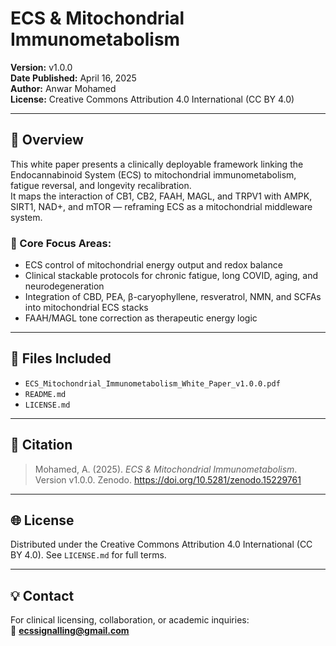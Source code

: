 # ECS & Mitochondrial Immunometabolism

**Version:** v1.0.0  
**Date Published:** April 16, 2025  
**Author:** Anwar Mohamed  
**License:** Creative Commons Attribution 4.0 International (CC BY 4.0)

---

## 🔬 Overview

This white paper presents a clinically deployable framework linking the Endocannabinoid System (ECS) to mitochondrial immunometabolism, fatigue reversal, and longevity recalibration.  
It maps the interaction of CB1, CB2, FAAH, MAGL, and TRPV1 with AMPK, SIRT1, NAD+, and mTOR — reframing ECS as a mitochondrial middleware system.

### 📌 Core Focus Areas:
- ECS control of mitochondrial energy output and redox balance
- Clinical stackable protocols for chronic fatigue, long COVID, aging, and neurodegeneration
- Integration of CBD, PEA, β-caryophyllene, resveratrol, NMN, and SCFAs into mitochondrial ECS stacks
- FAAH/MAGL tone correction as therapeutic energy logic

---

## 📁 Files Included

- `ECS_Mitochondrial_Immunometabolism_White_Paper_v1.0.0.pdf`
- `README.md`
- `LICENSE.md`

---

## 📜 Citation

> Mohamed, A. (2025). *ECS & Mitochondrial Immunometabolism*. Version v1.0.0. Zenodo. https://doi.org/10.5281/zenodo.15229761

---

## 🌐 License

Distributed under the Creative Commons Attribution 4.0 International (CC BY 4.0). See `LICENSE.md` for full terms.

---

## 💡 Contact

For clinical licensing, collaboration, or academic inquiries:  
📧 **ecssignalling@gmail.com**

